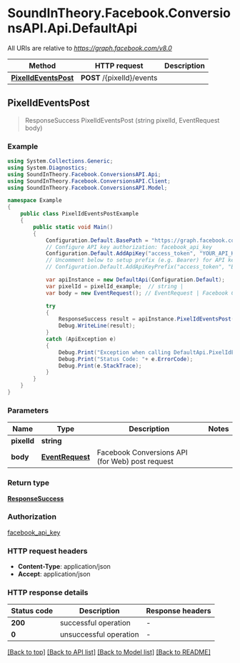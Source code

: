 # SoundInTheory.Facebook.ConversionsAPI.Api.DefaultApi

All URIs are relative to *https://graph.facebook.com/v8.0*

Method | HTTP request | Description
------------- | ------------- | -------------
[**PixelIdEventsPost**](DefaultApi.md#pixelideventspost) | **POST** /{pixelId}/events | 



## PixelIdEventsPost

> ResponseSuccess PixelIdEventsPost (string pixelId, EventRequest body)



### Example

```csharp
using System.Collections.Generic;
using System.Diagnostics;
using SoundInTheory.Facebook.ConversionsAPI.Api;
using SoundInTheory.Facebook.ConversionsAPI.Client;
using SoundInTheory.Facebook.ConversionsAPI.Model;

namespace Example
{
    public class PixelIdEventsPostExample
    {
        public static void Main()
        {
            Configuration.Default.BasePath = "https://graph.facebook.com/v8.0";
            // Configure API key authorization: facebook_api_key
            Configuration.Default.AddApiKey("access_token", "YOUR_API_KEY");
            // Uncomment below to setup prefix (e.g. Bearer) for API key, if needed
            // Configuration.Default.AddApiKeyPrefix("access_token", "Bearer");

            var apiInstance = new DefaultApi(Configuration.Default);
            var pixelId = pixelId_example;  // string | 
            var body = new EventRequest(); // EventRequest | Facebook Conversions API (for Web) post request

            try
            {
                ResponseSuccess result = apiInstance.PixelIdEventsPost(pixelId, body);
                Debug.WriteLine(result);
            }
            catch (ApiException e)
            {
                Debug.Print("Exception when calling DefaultApi.PixelIdEventsPost: " + e.Message );
                Debug.Print("Status Code: "+ e.ErrorCode);
                Debug.Print(e.StackTrace);
            }
        }
    }
}
```

### Parameters


Name | Type | Description  | Notes
------------- | ------------- | ------------- | -------------
 **pixelId** | **string**|  | 
 **body** | [**EventRequest**](EventRequest.md)| Facebook Conversions API (for Web) post request | 

### Return type

[**ResponseSuccess**](ResponseSuccess.md)

### Authorization

[facebook_api_key](../README.md#facebook_api_key)

### HTTP request headers

- **Content-Type**: application/json
- **Accept**: application/json


### HTTP response details
| Status code | Description | Response headers |
|-------------|-------------|------------------|
| **200** | successful operation |  -  |
| **0** | unsuccessful operation |  -  |

[[Back to top]](#)
[[Back to API list]](../README.md#documentation-for-api-endpoints)
[[Back to Model list]](../README.md#documentation-for-models)
[[Back to README]](../README.md)

